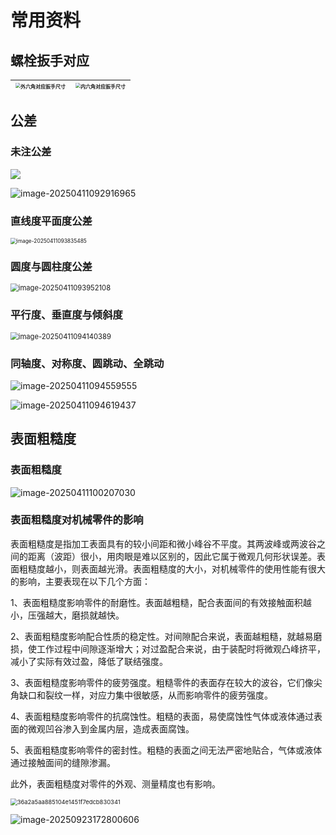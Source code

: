# 常用资料

## 螺栓扳手对应

| <img src="static/%E5%A4%96%E5%85%AD%E8%A7%92%E5%AF%B9%E5%BA%94%E6%89%B3%E6%89%8B%E5%B0%BA%E5%AF%B8-1744334661335-3.png" alt="外六角对应扳手尺寸" style="zoom:50%;" /> | <img src="static/%E5%86%85%E5%85%AD%E8%A7%92%E5%AF%B9%E5%BA%94%E6%89%B3%E6%89%8B%E5%B0%BA%E5%AF%B8.png" alt="内六角对应扳手尺寸" style="zoom:50%;" /> |
| :----------------------------------------------------------: | :----------------------------------------------------------: |

## 公差

### 未注公差

![](static/image-20250411094834469.png)



![image-20250411092916965](static/image-20250411092916965-1758619712593-5.png)

### 直线度平面度公差

<img src="static/image-20250411093835485.png" alt="image-20250411093835485" style="zoom:60%;" />

### 圆度与圆柱度公差

<img src="static/image-20250411093952108.png" alt="image-20250411093952108" style="zoom:80%;" />

### 平行度、垂直度与倾斜度

<img src="static/image-20250411094140389.png" alt="image-20250411094140389" style="zoom:80%;" />

### 同轴度、对称度、圆跳动、全跳动

![image-20250411094559555](static/image-20250411094559555.png)

![image-20250411094619437](static/image-20250411094619437.png)





## 表面粗糙度

### 表面粗糙度

![image-20250411100207030](static/image-20250411100207030.png)

### 表面粗糙度对机械零件的影响

表面粗糙度是指加工表面具有的较小间距和微小峰谷不平度。其两波峰或两波谷之间的距离（波距）很小，用肉眼是难以区别的，因此它属于微观几何形状误差。表面粗糙度越小，则表面越光滑。表面粗糙度的大小，对机械零件的使用性能有很大的影响，主要表现在以下几个方面：

1、表面粗糙度影响零件的耐磨性。表面越粗糙，配合表面间的有效接触面积越小，压强越大，磨损就越快。

2、表面粗糙度影响配合性质的稳定性。对间隙配合来说，表面越粗糙，就越易磨损，使工作过程中间隙逐渐增大；对过盈配合来说，由于装配时将微观凸峰挤平，减小了实际有效过盈，降低了联结强度。

3、表面粗糙度影响零件的疲劳强度。粗糙零件的表面存在较大的波谷，它们像尖角缺口和裂纹一样，对应力集中很敏感，从而影响零件的疲劳强度。

4、表面粗糙度影响零件的抗腐蚀性。粗糙的表面，易使腐蚀性气体或液体通过表面的微观凹谷渗入到金属内层，造成表面腐蚀。

5、表面粗糙度影响零件的密封性。粗糙的表面之间无法严密地贴合，气体或液体通过接触面间的缝隙渗漏。

此外，表面粗糙度对零件的外观、测量精度也有影响。

<img src="static/36a2a5aa885104e1451f7edcb830341.jpg" alt="36a2a5aa885104e1451f7edcb830341" style="zoom:67%;" />



![image-20250923172800606](static/image-20250923172800606.png)
